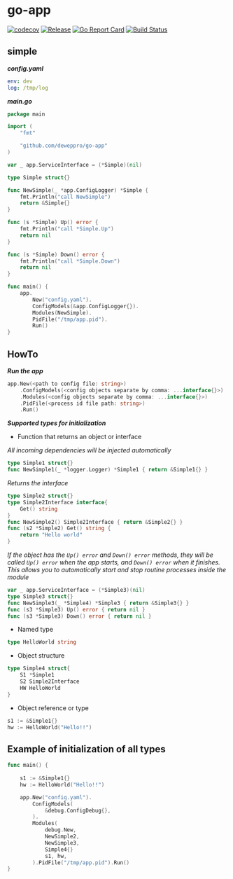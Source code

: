 # go-app

[![codecov](https://codecov.io/gh/deweppro/go-app/branch/master/graph/badge.svg)](https://codecov.io/gh/deweppro/go-app)
[![Release](https://img.shields.io/github/release/deweppro/go-app.svg?style=flat-square)](https://github.com/deweppro/go-app/releases/latest)
[![Go Report Card](https://goreportcard.com/badge/github.com/deweppro/go-app)](https://goreportcard.com/report/github.com/deweppro/go-app)
[![Build Status](https://travis-ci.com/deweppro/go-app.svg?branch=master)](https://travis-ci.com/deweppro/go-app)

## simple

***config.yaml***

```yaml
env: dev
log: /tmp/log
```

***main.go***

```go
package main

import (
	"fmt"

	"github.com/deweppro/go-app"
)

var _ app.ServiceInterface = (*Simple)(nil)

type Simple struct{}

func NewSimple(_ *app.ConfigLogger) *Simple {
	fmt.Println("call NewSimple")
	return &Simple{}
}

func (s *Simple) Up() error {
	fmt.Println("call *Simple.Up")
	return nil
}

func (s *Simple) Down() error {
	fmt.Println("call *Simple.Down")
	return nil
}

func main() {
	app.
		New("config.yaml").
		ConfigModels(&app.ConfigLogger{}).
		Modules(NewSimple).
		PidFile("/tmp/app.pid").
		Run()
}

```

## HowTo

***Run the app***
```go
app.New(<path to config file: string>)
    .ConfigModels(<config objects separate by comma: ...interface{}>)
    .Modules(<config objects separate by comma: ...interface{}>)
    .PidFile(<process id file path: string>)
    .Run()
```

***Supported types for initialization***

* Function that returns an object or interface

*All incoming dependencies will be injected automatically*
```go
type Simple1 struct{}
func NewSimple1(_ *logger.Logger) *Simple1 { return &Simple1{} }
```

*Returns the interface*
```go
type Simple2 struct{}
type Simple2Interface interface{
    Get() string
}
func NewSimple2() Simple2Interface { return &Simple2{} }
func (s2 *Simple2) Get() string { 
    return "Hello world"
}
```

*If the object has the `Up() error` and `Down() error` methods, they will be called `Up() error`  when the app starts, and `Down() error` when it finishes. This allows you to automatically start and stop routine processes inside the module*

```go
var _ app.ServiceInterface = (*Simple3)(nil)
type Simple3 struct{}
func NewSimple3(_ *Simple4) *Simple3 { return &Simple3{} }
func (s3 *Simple3) Up() error { return nil }
func (s3 *Simple3) Down() error { return nil }
```

* Named type

```go
type HelloWorld string
```

* Object structure

```go
type Simple4 struct{
    S1 *Simple1
    S2 Simple2Interface
    HW HelloWorld
}
```

* Object reference or type

```go
s1 := &Simple1{}
hw := HelloWorld("Hello!!")
```


## Example of initialization of all types

```go
func main() {
	
    s1 := &Simple1{}
    hw := HelloWorld("Hello!!")

    app.New("config.yaml").
        ConfigModels(
            &debug.ConfigDebug{},
        ).
        Modules(
            debug.New,
            NewSimple2,
            NewSimple3,
            Simple4{}
            s1, hw,
        ).PidFile("/tmp/app.pid").Run()
}
```
